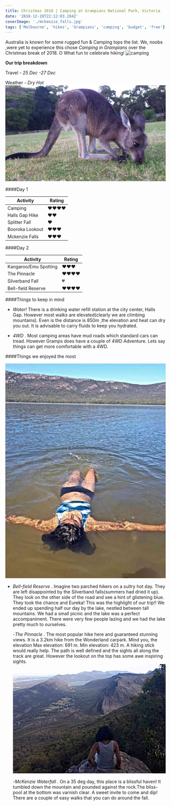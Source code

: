 ```yaml
---
title: Christmas 2018 | Camping at Grampians National Park, Victoria
date: '2018-12-28T22:12:03.284Z'
coverImage: './mckenzie_falls.jpg'
tags: ['Melbourne', 'hikes', 'Grampians', 'camping', 'budget', 'free']
---
```


Australia is known for some rugged fun & Camping tops the list. We, noobs ,were yet to experience this chose _Camping in Grampians_ over the Christmas break of 2018. O What fun to celebrate hiking!
![camping](./camping.jpg)

**Our trip breakdown**

Travel - _25 Dec -27 Dec_

Weather - _Dry Hot_
![roo](./grampians_roo.jpg)

####Day 1

| Activity        | Rating       |
| --------------- | ------------ |
| Camping         | ❤️️❤️️❤️️❤️️ |
| Halls Gap Hike  | ❤️️❤️️       |
| Splitter Fall   | ❤️️          |
| Booroka Lookout | ❤️️❤️️❤️️    |
| Mckenzie Falls  | ❤️️❤️️❤️️    |

####Day 2

| Activity              | Rating       |
| --------------------- | ------------ |
| Kangaroo/Emu Spotting | ❤️️❤️️❤️     |
| The Pinnacle          | ❤️️❤️️❤️️❤️️ |
| Silverband Fall       | 💔           |
| Bell-field Reserve    | ❤️️❤️️❤️️❤️️ |

####Things to keep in mind

- _Water!_ There is a drinking water refill station at the city center, Halls Gap. However most walks are elevated(clearly we are climbing mountains). Even is the distance is 850m ,the elevation and heat can dry you out. It is advisable to carry fluids to keep you hydrated.

- _4WD_ . Most camping areas have mud roads which standard cars can tread. However Gramps does have a couple of 4WD Adventure. Lets say things can get more comfortable with a 4WD.

####Things we enjoyed the most

![Bell-field Reserve](./bellfield.jpg)

- _Bell-field Reserve_ .
  Imagine two parched hikers on a sultry hot day. They are left disappointed by the Silverband falls(summers had dried it up). They look on the other side of the road and see a hint of glistening blue. They took the chance and Eureka! This was the highlight of our trip!! We ended up spending half our day by the lake, nestled between tall mountains. We had a small picnic and the lake was a perfect accompaniment. There were very few people lazing and we had the lake pretty much to ourselves.

  -_The Pinnacle_ .
  The most popular hike here and guaranteed stunning views. It is a 3.2km hike from the Wonderland carpark. Mind you, the elevation Max elevation: 691 m. Min elevation: 423 m. A hiking stick would really help. The path is well defined and the sights all along the track are great. However the lookout on the top has some awe inspiring sights.
  ![Boroka Lookout](./gramps_lake.jpg)

  -_McKenzie Waterfall_ .
  On a 35 deg day, this place is a blissful haven! It tumbled down the mountain and pounded against the rock.The bliss-pool at the bottom was varnish clear. A sweet invite to come and dip! There are a couple of easy walks that you can do around the fall.
